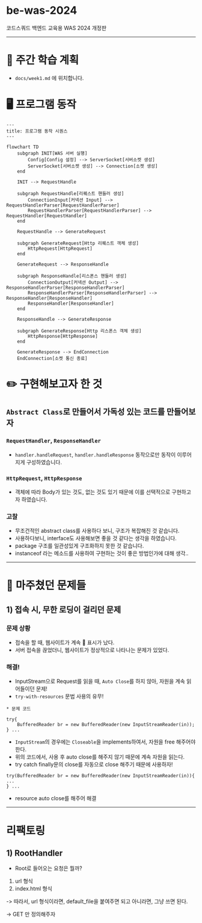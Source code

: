 # be-was-2024

코드스쿼드 백엔드 교육용 WAS 2024 개정판

---

# 📖 주간 학습 계획

- ```docs/week1.md``` 에 위치합니다.

# 🖥️ 프로그램 동작

```mermaid
---
title: 프로그램 동작 시퀀스 
---

flowchart TD
    subgraph INIT[WAS 서버 실행]
        Config[Config 설정] --> ServerSocket[서버소켓 생성]
        ServerSocket[서버소켓 생성] --> Connection[소켓 생성]
    end

    INIT --> RequestHandle

    subgraph RequestHandle[리퀘스트 핸들러 생성]
        ConnectionInput[커넥션 Input] --> RequestHandlerParser[RequestHandlerParser]
        RequestHandlerParser[RequestHandlerParser] --> RequestHandler[RequestHandler]
    end

    RequestHandle --> GenerateRequest

    subgraph GenerateRequest[Http 리퀘스트 객체 생성]
        HttpRequest[HttpRequest]
    end

    GenerateRequest --> ResponseHandle

    subgraph ResponseHandle[리스폰스 핸들러 생성]
        ConnectionOutput[커넥션 Output] --> ResponseHandlerParser[ResponseHandlerParser]
        ResponseHandlerParser[ResponseHandlerParser] --> ResponseHandler[ResponseHandler]
        ResponseHandler[ResponseHandler]
    end

    ResponseHandle --> GenerateResponse

    subgraph GenerateResponse[Http 리스폰스 객체 생성]
        HttpResponse[HttpResponse]
    end

    GenerateResponse --> EndConnection
    EndConnection[소켓 통신 종료]
```

# ✏️ 구현해보고자 한 것

## ```Abstract Class```로 만들어서 가독성 있는 코드를 만들어보자

### ```RequestHandler```, ```ResponseHandler```

- ```handler.handleRequest```, ```handler.handleResponse``` 동작으로만 동작이 이루어지게 구성하였습니다.

### ```HttpRequest```, ```HttpResponse```

- 객체에 따라 Body가 있는 것도, 없는 것도 있기 때문에 이를 선택적으로 구현하고자 하였습니다.

### 고찰

- 무조건적인 abstract class를 사용하다 보니, 구조가 복잡해진 것 같습니다.
- 사용하다보니, interface도 사용해보면 좋을 것 같다는 생각을 하였습니다.
- package 구조를 일관성있게 구조화하지 못한 것 같습니다.
- instanceof 라는 메소드를 사용하여 구현하는 것이 좋은 방법인가에 대해 생각..

---

# 🤯 마주쳤던 문제들

## 1) 접속 시, 무한 로딩이 걸리던 문제

### 문제 상황

- 접속을 할 때, 웹사이트가 계속 🔄 표시가 났다.
- 서버 접속을 끊었더니, 웹사이트가 정상적으로 나타나는 문제가 있었다.

### 해결!

- InputStream으로 Request를 읽을 때, ```Auto Close```를 하지 않아, 자원을 계속 읽어들이던 문제!
- ```try-with-resources``` 문법 사용의 유무!

```
* 문제 코드

try{
    BufferedReader br = new BufferedReader(new InputStreamReader(in));
} ...
```

- ```InputStream```의 경우에는 ```Closeable```을 implements하여서, 자원을 free 해주어야 한다.
- 위의 코드에서, 사용 후 auto close를 해주지 않기 때문에 계속 자원을 읽는다.
- try catch finally문의 close를 자동으로 close 해주기 때문에 사용하자!

```
try(BufferedReader br = new BufferedReader(new InputStreamReader(in)){
...
} ...
```

- resource auto close를 해주어 해결


---

# 리팩토링

## 1) RootHandler
- Root로 들어오는 요청은 뭘까?

1) url 형식
2) index.html 형식

-> 따라서, url 형식이라면, default_file을 붙여주면 되고 아니라면, 그냥 쓰면 된다.

-> GET 만 정의해주자
